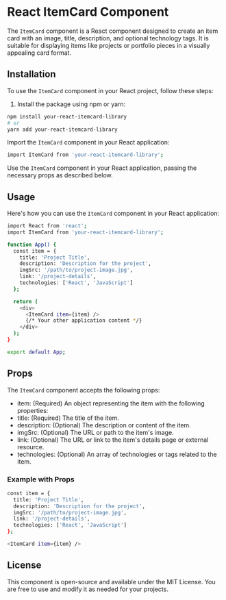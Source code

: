 # React ItemCard Component

The `ItemCard` component is a React component designed to create an item card with an image, title, description, and optional technology tags. It is suitable for displaying items like projects or portfolio pieces in a visually appealing card format.

## Installation

To use the `ItemCard` component in your React project, follow these steps:

1. Install the package using npm or yarn:

```bash
npm install your-react-itemcard-library
# or
yarn add your-react-itemcard-library
```
Import the `ItemCard` component in your React application:
```bash
import ItemCard from 'your-react-itemcard-library';
```
Use the `ItemCard` component in your React application, passing the necessary props as described below.
## Usage
Here's how you can use the `ItemCard` component in your React application:
```bash
import React from 'react';
import ItemCard from 'your-react-itemcard-library';

function App() {
  const item = {
    title: 'Project Title',
    description: 'Description for the project',
    imgSrc: '/path/to/project-image.jpg',
    link: '/project-details',
    technologies: ['React', 'JavaScript']
  };

  return (
    <div>
      <ItemCard item={item} />
      {/* Your other application content */}
    </div>
  );
}

export default App;
```
## Props
The `ItemCard` component accepts the following props:

* item: (Required) An object representing the item with the following properties:
* title: (Required) The title of the item.
* description: (Optional) The description or content of the item.
* imgSrc: (Optional) The URL or path to the item's image.
* link: (Optional) The URL or link to the item's details page or external resource.
* technologies: (Optional) An array of technologies or tags related to the item.
### Example with Props
```bash
const item = {
  title: 'Project Title',
  description: 'Description for the project',
  imgSrc: '/path/to/project-image.jpg',
  link: '/project-details',
  technologies: ['React', 'JavaScript']
};

<ItemCard item={item} />
```
## License
This component is open-source and available under the MIT License. You are free to use and modify it as needed for your projects.